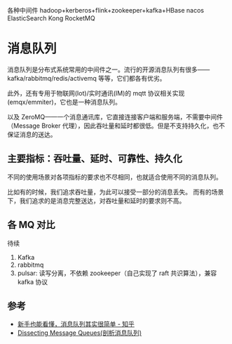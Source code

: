 
各种中间件 
  hadoop+kerberos+flink+zookeeper+kafka+HBase
  nacos ElasticSearch Kong RocketMQ
  
# 消息队列

消息队列是分布式系统常用的中间件之一。流行的开源消息队列有很多——kafka/rabbitmq/redis/activemq 等等，它们都各有优劣。

此外，还有专用于物联网(Iot)/实时通讯(IM)的 mqtt 协议相关实现(emqx/emmiter)，它也是一种消息队列。

以及 ZeroMQ——一个消息通讯库，它直接连接客户端和服务端，不需要中间件（Message Broker 代理），因此吞吐量和延时都很低。但是不支持持久化，也不保证消息的送达。

## 主要指标：吞吐量、延时、可靠性、持久化

不同的使用场景对各项指标的要求也不尽相同，也就适合使用不同的消息队列。

比如有的时候，我们追求吞吐量，为此可以接受一部分的消息丢失。
而有的场景下，我们追求的是消息完整送达，对吞吐量和延时的要求则不高。

## 各 MQ 对比

待续

1. Kafka
2. rabbitmq
3. pulsar: 读写分离，不依赖 zookeeper（自己实现了 raft 共识算法），兼容 kafka 协议

## 参考

- [新手也能看懂，消息队列其实很简单 - 知乎](https://zhuanlan.zhihu.com/p/52773169)
- [Dissecting Message Queues(剖析消息队列)](https://bravenewgeek.com/dissecting-message-queues/)

